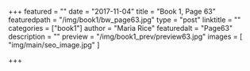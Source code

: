 +++
featured = ""
date = "2017-11-04"
title = "Book 1, Page 63"
featuredpath = "/img/book1/bw_page63.jpg"
type = "post"
linktitle = ""
categories = ["book1"]
author = "Maria Rice"
featuredalt = "Page63"
description = ""
preview = "/img/book1_prev/preview63.jpg"
images = [ "img/main/seo_image.jpg" ]

+++


